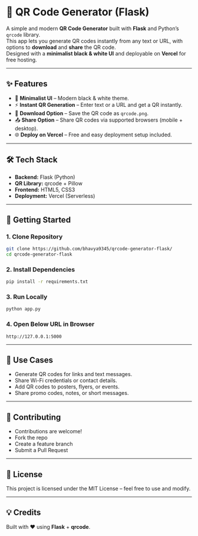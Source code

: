 # 🔳 QR Code Generator (Flask)

A simple and modern **QR Code Generator** built with **Flask** and Python’s `qrcode` library.  
This app lets you generate QR codes instantly from any text or URL, with options to **download** and **share** the QR code.  
Designed with a **minimalist black & white UI** and deployable on **Vercel** for free hosting.  

---

## ✨ Features
- 🖤 **Minimalist UI** – Modern black & white theme.  
- ⚡ **Instant QR Generation** – Enter text or a URL and get a QR instantly.  
- 💾 **Download Option** – Save the QR code as `qrcode.png`.  
- 📤 **Share Option** – Share QR codes via supported browsers (mobile + desktop).  
- 🌐 **Deploy on Vercel** – Free and easy deployment setup included.  

---

## 🛠️ Tech Stack
- **Backend:** Flask (Python)  
- **QR Library:** qrcode + Pillow  
- **Frontend:** HTML5, CSS3  
- **Deployment:** Vercel (Serverless)  

---

## 🚀 Getting Started

### 1. Clone Repository
```bash
git clone https://github.com/bhavya9345/qrcode-generator-flask/
cd qrcode-generator-flask
```

### 2. Install Dependencies
```bash
pip install -r requirements.txt
```

### 3. Run Locally
```bash
python app.py
```
### 4. Open Below URL in Browser

```url
http://127.0.0.1:5000
```

---

## 📖 Use Cases

- Generate QR codes for links and text messages.
- Share Wi-Fi credentials or contact details.
- Add QR codes to posters, flyers, or events.
- Share promo codes, notes, or short messages.

---

## 🤝 Contributing

- Contributions are welcome!
- Fork the repo
- Create a feature branch
- Submit a Pull Request

---

## 📜 License

This project is licensed under the MIT License – feel free to use and modify.

--- 

## 💡 Credits

Built with ❤️ using **Flask** + **qrcode**.  
